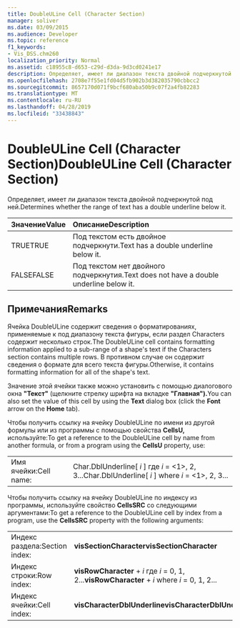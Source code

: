 ```yaml
---
title: DoubleULine Cell (Character Section)
manager: soliver
ms.date: 03/09/2015
ms.audience: Developer
ms.topic: reference
f1_keywords:
- Vis_DSS.chm260
localization_priority: Normal
ms.assetid: c18955c8-d653-c29d-d3da-9d3cd0241e17
description: Определяет, имеет ли диапазон текста двойной подчеркнутой под ней.
ms.openlocfilehash: 2708e7f55e1fd04d5fb902b3d382035790cbbcc2
ms.sourcegitcommit: 8657170d071f9bcf680aba50b9c07f2a4fb82283
ms.translationtype: MT
ms.contentlocale: ru-RU
ms.lasthandoff: 04/28/2019
ms.locfileid: "33438843"
---
```

# <a name="doubleuline-cell-character-section"></a><span data-ttu-id="9914f-103">DoubleULine Cell (Character Section)</span><span class="sxs-lookup"><span data-stu-id="9914f-103">DoubleULine Cell (Character Section)</span></span>

<span data-ttu-id="9914f-104">Определяет, имеет ли диапазон текста двойной подчеркнутой под ней.</span><span class="sxs-lookup"><span data-stu-id="9914f-104">Determines whether the range of text has a double underline below it.</span></span>
  
|<span data-ttu-id="9914f-105">**Значение**</span><span class="sxs-lookup"><span data-stu-id="9914f-105">**Value**</span></span>|<span data-ttu-id="9914f-106">**Описание**</span><span class="sxs-lookup"><span data-stu-id="9914f-106">**Description**</span></span>|
|:-----|:-----|
|<span data-ttu-id="9914f-107">TRUE</span><span class="sxs-lookup"><span data-stu-id="9914f-107">TRUE</span></span>  <br/> |<span data-ttu-id="9914f-108">Под текстом есть двойное подчеркнути.</span><span class="sxs-lookup"><span data-stu-id="9914f-108">Text has a double underline below it.</span></span>  <br/> |
|<span data-ttu-id="9914f-109">FALSE</span><span class="sxs-lookup"><span data-stu-id="9914f-109">FALSE</span></span>  <br/> |<span data-ttu-id="9914f-110">Под текстом нет двойного подчеркнутия.</span><span class="sxs-lookup"><span data-stu-id="9914f-110">Text does not have a double underline below it.</span></span>  <br/> |
   
## <a name="remarks"></a><span data-ttu-id="9914f-111">Примечания</span><span class="sxs-lookup"><span data-stu-id="9914f-111">Remarks</span></span>

<span data-ttu-id="9914f-112">Ячейка DoubleULine содержит сведения о форматированиях, применяемые к под диапазону текста фигуры, если раздел Characters содержит несколько строк.</span><span class="sxs-lookup"><span data-stu-id="9914f-112">The DoubleULine cell contains formatting information applied to a sub-range of a shape's text if the Characters section contains multiple rows.</span></span> <span data-ttu-id="9914f-113">В противном случае он содержит сведения о формате для всего текста фигуры.</span><span class="sxs-lookup"><span data-stu-id="9914f-113">Otherwise, it contains formatting information for all of the shape's text.</span></span>
  
<span data-ttu-id="9914f-114">Значение этой ячейки также можно установить с помощью диалогового  окна **"Текст"** (щелкните стрелку шрифта на вкладке **"Главная").**</span><span class="sxs-lookup"><span data-stu-id="9914f-114">You can also set the value of this cell by using the **Text** dialog box (click the **Font** arrow on the **Home** tab).</span></span> 
  
<span data-ttu-id="9914f-115">Чтобы получить ссылку на ячейку DoubleULine по имени из другой формулы или из программы с помощью свойства **CellsU,** используйте:</span><span class="sxs-lookup"><span data-stu-id="9914f-115">To get a reference to the DoubleULine cell by name from another formula, or from a program using the **CellsU** property, use:</span></span> 
  
|||
|:-----|:-----|
|<span data-ttu-id="9914f-116">Имя ячейки:</span><span class="sxs-lookup"><span data-stu-id="9914f-116">Cell name:</span></span>  <br/> |<span data-ttu-id="9914f-117">Char.DblUnderline[ *i*  ] где  *i*  = <1>, 2, 3...</span><span class="sxs-lookup"><span data-stu-id="9914f-117">Char.DblUnderline[ *i*  ]           where  *i*  = <1>, 2, 3...</span></span>  <br/> |
   
<span data-ttu-id="9914f-118">Чтобы получить ссылку на ячейку DoubleULine по индексу из программы, используйте свойство **CellsSRC** со следующими аргументами:</span><span class="sxs-lookup"><span data-stu-id="9914f-118">To get a reference to the DoubleULine cell by index from a program, use the **CellsSRC** property with the following arguments:</span></span> 
  
|||
|:-----|:-----|
|<span data-ttu-id="9914f-119">Индекс раздела:</span><span class="sxs-lookup"><span data-stu-id="9914f-119">Section index:</span></span>  <br/> |<span data-ttu-id="9914f-120">**visSectionCharacter**</span><span class="sxs-lookup"><span data-stu-id="9914f-120">**visSectionCharacter**</span></span> <br/> |
|<span data-ttu-id="9914f-121">Индекс строки:</span><span class="sxs-lookup"><span data-stu-id="9914f-121">Row index:</span></span>  <br/> |<span data-ttu-id="9914f-122">**visRowCharacter**  +   *i* где *i* = 0, 1, 2...</span><span class="sxs-lookup"><span data-stu-id="9914f-122">**visRowCharacter** +  *i*           where  *i*  = 0, 1, 2...</span></span>  <br/> |
|<span data-ttu-id="9914f-123">Индекс ячейки:</span><span class="sxs-lookup"><span data-stu-id="9914f-123">Cell index:</span></span>  <br/> |<span data-ttu-id="9914f-124">**visCharacterDblUnderline**</span><span class="sxs-lookup"><span data-stu-id="9914f-124">**visCharacterDblUnderline**</span></span> <br/> |
   

